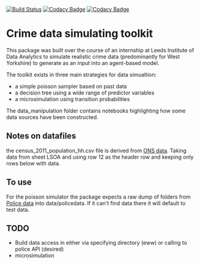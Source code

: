 [![Build Status](https://travis-ci.com/Sparrow0hawk/crime_sim_toolkit.svg?branch=refactor_poisson)](https://travis-ci.com/Sparrow0hawk/crime_sim_toolkit)
[![Codacy Badge](https://api.codacy.com/project/badge/Grade/5f1ccffc3bf64553b039e31afb638045)](https://www.codacy.com?utm_source=github.com&amp;utm_medium=referral&amp;utm_content=Sparrow0hawk/crime_sim_toolkit&amp;utm_campaign=Badge_Grade)
[![Codacy Badge](https://api.codacy.com/project/badge/Coverage/5f1ccffc3bf64553b039e31afb638045)](https://www.codacy.com?utm_source=github.com&utm_medium=referral&utm_content=Sparrow0hawk/crime_sim_toolkit&utm_campaign=Badge_Coverage)
# Crime data simulating toolkit

This package was built over the course of an internship at Leeds Institute of Data Analytics to simulate realistic crime data (predominantly for West Yorkshire) to generate as an input into an agent-based model.

The toolkit exists in three main strategies for data simualtion:
*   a simple poisson sampler based on past data
*   a decision tree using a wide range of predictor variables
*   a microsimulation using transition probabilities

The data_manipulation folder contains notebooks highlighting how some data sources have been constructed.

## Notes on datafiles

the census_2011_population_hh.csv file is derived from [ONS data](https://www.ons.gov.uk/file?uri=/peoplepopulationandcommunity/populationandmigration/populationestimates/datasets/2011censuspopulationandhouseholdestimatesforwardsandoutputareasinenglandandwales/rft-table-php01-2011-msoas-and-lsoas.zip). Taking data from sheet LSOA and using row 12 as the header row and keeping only rows below with data.

## To use

For the poisson simulator the package expects a raw dump of folders from [Police data](https://data.police.uk/) into data/policedata. If it can't find data there it will default to test data.

## TODO

*   Build data access in either via specifying directory (eww) or calling to police API (desired)
*   microsimulation
